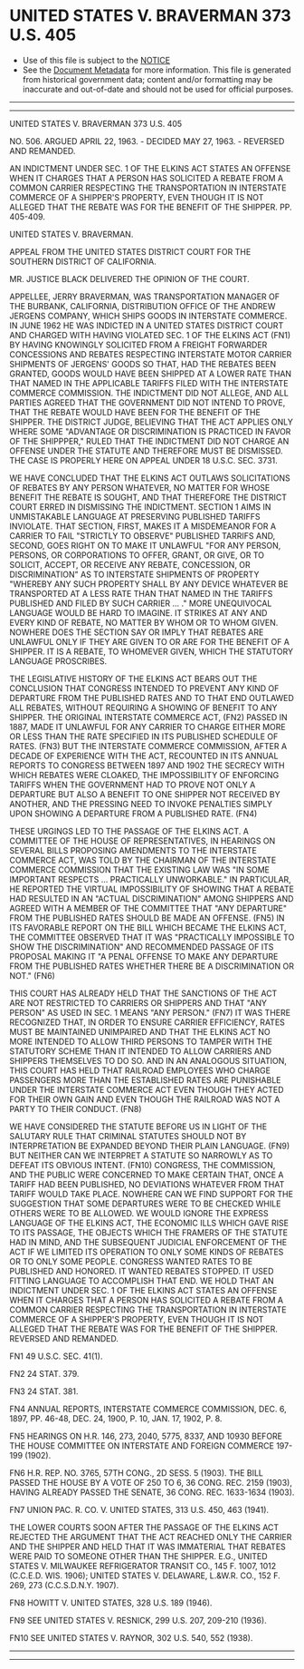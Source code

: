 ---
---

# UNITED STATES V. BRAVERMAN 373 U.S. 405

* Use of this file is subject to the [NOTICE](https://github.com/publicdocs/notice/blob/master/NOTICE)
* See the [Document Metadata](../../../) for more information.
  This file is generated from historical government data; content and/or formatting may be inaccurate and out-of-date and should not be used for official purposes.

----------
----------

UNITED STATES V. BRAVERMAN 373 U.S. 405

NO. 506.  ARGUED APRIL 22, 1963.  - DECIDED MAY 27, 1963.  - REVERSED AND REMANDED.

AN INDICTMENT UNDER SEC. 1 OF THE ELKINS ACT STATES AN OFFENSE WHEN IT CHARGES THAT A PERSON HAS SOLICITED A REBATE FROM A COMMON CARRIER RESPECTING THE TRANSPORTATION IN INTERSTATE COMMERCE OF A SHIPPER'S PROPERTY, EVEN THOUGH IT IS NOT ALLEGED THAT THE REBATE WAS FOR THE BENEFIT OF THE SHIPPER.  PP. 405-409.

UNITED STATES V. BRAVERMAN.

APPEAL FROM THE UNITED STATES DISTRICT COURT FOR THE SOUTHERN DISTRICT OF CALIFORNIA.

MR. JUSTICE BLACK DELIVERED THE OPINION OF THE COURT.

APPELLEE, JERRY BRAVERMAN, WAS TRANSPORTATION MANAGER OF THE BURBANK, CALIFORNIA, DISTRIBUTION OFFICE OF THE ANDREW JERGENS COMPANY, WHICH SHIPS GOODS IN INTERSTATE COMMERCE.  IN JUNE 1962 HE WAS INDICTED IN A UNITED STATES DISTRICT COURT AND CHARGED WITH HAVING VIOLATED SEC. 1 OF THE ELKINS ACT (FN1) BY HAVING KNOWINGLY SOLICITED FROM A FREIGHT FORWARDER CONCESSIONS AND REBATES RESPECTING INTERSTATE MOTOR CARRIER SHIPMENTS OF JERGENS' GOODS SO THAT, HAD THE REBATES BEEN GRANTED, GOODS WOULD HAVE BEEN SHIPPED AT A LOWER RATE THAN THAT NAMED IN THE APPLICABLE TARIFFS FILED WITH THE INTERSTATE COMMERCE COMMISSION.  THE INDICTMENT DID NOT ALLEGE, AND ALL PARTIES AGREED THAT THE GOVERNMENT DID NOT INTEND TO PROVE, THAT THE REBATE WOULD HAVE BEEN FOR THE BENEFIT OF THE SHIPPER.  THE DISTRICT JUDGE, BELIEVING THAT THE ACT APPLIES ONLY WHERE SOME "ADVANTAGE OR DISCRIMINATION IS PRACTICED IN FAVOR OF THE SHIPPPER," RULED THAT THE INDICTMENT DID NOT CHARGE AN OFFENSE UNDER THE STATUTE AND THEREFORE MUST BE DISMISSED.  THE CASE IS PROPERLY HERE ON APPEAL UNDER 18 U.S.C. SEC. 3731.

WE HAVE CONCLUDED THAT THE ELKINS ACT OUTLAWS SOLICITATIONS OF REBATES BY ANY PERSON WHATEVER, NO MATTER FOR WHOSE BENEFIT THE REBATE IS SOUGHT, AND THAT THEREFORE THE DISTRICT COURT ERRED IN DISMISSING THE INDICTMENT.  SECTION 1 AIMS IN UNMISTAKABLE LANGUAGE AT PRESERVING PUBLISHED TARIFFS INVIOLATE.  THAT SECTION, FIRST, MAKES IT A MISDEMEANOR FOR A CARRIER TO FAIL "STRICTLY TO OBSERVE" PUBLISHED TARRIFS AND, SECOND, GOES RIGHT ON TO MAKE IT UNLAWFUL "FOR ANY PERSON, PERSONS, OR CORPORATIONS TO OFFER, GRANT, OR GIVE, OR TO SOLICIT, ACCEPT, OR RECEIVE ANY REBATE, CONCESSION, OR DISCRIMINATION" AS TO INTERSTATE SHIPMENTS OF PROPERTY "WHEREBY ANY SUCH PROPERTY SHALL BY ANY DEVICE WHATEVER BE TRANSPORTED AT A LESS RATE THAN THAT NAMED IN THE TARIFFS PUBLISHED AND FILED BY SUCH CARRIER  ...  ."  MORE UNEQUIVOCAL LANGUAGE WOULD BE HARD TO IMAGINE.  IT STRIKES AT ANY AND EVERY KIND OF REBATE, NO MATTER BY WHOM OR TO WHOM GIVEN.  NOWHERE DOES THE SECTION SAY OR IMPLY THAT REBATES ARE UNLAWFUL ONLY IF THEY ARE GIVEN TO OR ARE FOR THE BENEFIT OF A SHIPPER.  IT IS A REBATE, TO WHOMEVER GIVEN, WHICH THE STATUTORY LANGUAGE PROSCRIBES.

THE LEGISLATIVE HISTORY OF THE ELKINS ACT BEARS OUT THE CONCLUSION THAT CONGRESS INTENDED TO PREVENT ANY KIND OF DEPARTURE FROM THE PUBLISHED RATES AND TO THAT END OUTLAWED ALL REBATES, WITHOUT REQUIRING A SHOWING OF BENEFIT TO ANY SHIPPER.  THE ORIGINAL INTERSTATE COMMERCE ACT, (FN2) PASSED IN 1887, MADE IT UNLAWFUL FOR ANY CARRIER TO CHARGE EITHER MORE OR LESS THAN THE RATE SPECIFIED IN ITS PUBLISHED SCHEDULE OF RATES.  (FN3)  BUT THE INTERSTATE COMMERCE COMMISSION, AFTER A DECADE OF EXPERIENCE WITH THE ACT, RECOUNTED IN ITS ANNUAL REPORTS TO CONGRESS BETWEEN 1897 AND 1902 THE SECRECY WITH WHICH REBATES WERE CLOAKED, THE IMPOSSIBILITY OF ENFORCING TARIFFS WHEN THE GOVERNMENT HAD TO PROVE NOT ONLY A DEPARTURE BUT ALSO A BENEFIT TO ONE SHIPPER NOT RECEIVED BY ANOTHER, AND THE PRESSING NEED TO INVOKE PENALTIES SIMPLY UPON SHOWING A DEPARTURE FROM A PUBLISHED RATE.  (FN4)

THESE URGINGS LED TO THE PASSAGE OF THE ELKINS ACT.  A COMMITTEE OF THE HOUSE OF REPRESENTATIVES, IN HEARINGS ON SEVERAL BILLS PROPOSING AMENDMENTS TO THE INTERSTATE COMMERCE ACT, WAS TOLD BY THE CHAIRMAN OF THE INTERSTATE COMMERCE COMMISSION THAT THE EXISTING LAW WAS "IN SOME IMPORTANT RESPECTS  ...  PRACTICALLY UNWORKABLE."  IN PARTICULAR, HE REPORTED THE VIRTUAL IMPOSSIBILITY OF SHOWING THAT A REBATE HAD RESULTED IN AN "ACTUAL DISCRIMINATION" AMONG SHIPPERS AND AGREED WITH A MEMBER OF THE COMMITTEE THAT "ANY DEPARTURE" FROM THE PUBLISHED RATES SHOULD BE MADE AN OFFENSE.  (FN5)  IN ITS FAVORABLE REPORT ON THE BILL WHICH BECAME THE ELKINS ACT, THE COMMITTEE OBSERVED THAT IT WAS "PRACTICALLY IMPOSSIBLE TO SHOW THE DISCRIMINATION" AND RECOMMENDED PASSAGE OF ITS PROPOSAL MAKING IT "A PENAL OFFENSE TO MAKE ANY DEPARTURE FROM THE PUBLISHED RATES WHETHER THERE BE A DISCRIMINATION OR NOT."  (FN6)

THIS COURT HAS ALREADY HELD THAT THE SANCTIONS OF THE ACT ARE NOT RESTRICTED TO CARRIERS OR SHIPPERS AND THAT "ANY PERSON" AS USED IN SEC. 1 MEANS "ANY PERSON."  (FN7)  IT WAS THERE RECOGNIZED THAT, IN ORDER TO ENSURE CARRIER EFFICIENCY, RATES MUST BE MAINTAINED UNIMPAIRED AND THAT THE ELKINS ACT NO MORE INTENDED TO ALLOW THIRD PERSONS TO TAMPER WITH THE STATUTORY SCHEME THAN IT INTENDED TO ALLOW CARRIERS AND SHIPPERS THEMSELVES TO DO SO.  AND IN AN ANALOGOUS SITUATION, THIS COURT HAS HELD THAT RAILROAD EMPLOYEES WHO CHARGE PASSENGERS MORE THAN THE ESTABLISHED RATES ARE PUNISHABLE UNDER THE INTERSTATE COMMERCE ACT EVEN THOUGH THEY ACTED FOR THEIR OWN GAIN AND EVEN THOUGH THE RAILROAD WAS NOT A PARTY TO THEIR CONDUCT.  (FN8)

WE HAVE CONSIDERED THE STATUTE BEFORE US IN LIGHT OF THE SALUTARY RULE THAT CRIMINAL STATUTES SHOULD NOT BY INTERPRETATION BE EXPANDED BEYOND THEIR PLAIN LANGUAGE.  (FN9)  BUT NEITHER CAN WE INTERPRET A STATUTE SO NARROWLY AS TO DEFEAT ITS OBVIOUS INTENT.  (FN10)  CONGRESS, THE COMMISSION, AND THE PUBLIC WERE CONCERNED TO MAKE CERTAIN THAT, ONCE A TARIFF HAD BEEN PUBLISHED, NO DEVIATIONS WHATEVER FROM THAT TARIFF WOULD TAKE PLACE.  NOWHERE CAN WE FIND SUPPORT FOR THE SUGGESTION THAT SOME DEPARTURES WERE TO BE CHECKED WHILE OTHERS WERE TO BE ALLOWED.  WE WOULD IGNORE THE EXPRESS LANGUAGE OF THE ELKINS ACT, THE ECONOMIC ILLS WHICH GAVE RISE TO ITS PASSAGE, THE OBJECTS WHICH THE FRAMERS OF THE STATUTE HAD IN MIND, AND THE SUBSEQUENT JUDICIAL ENFORCEMENT OF THE ACT IF WE LIMITED ITS OPERATION TO ONLY SOME KINDS OF REBATES OR TO ONLY SOME PEOPLE.  CONGRESS WANTED RATES TO BE PUBLISHED AND HONORED.  IT WANTED REBATES STOPPED.  IT USED FITTING LANGUAGE TO ACCOMPLISH THAT END.   WE HOLD THAT AN INDICTMENT UNDER SEC. 1 OF THE ELKINS ACT STATES AN OFFENSE WHEN IT CHARGES THAT A PERSON HAS SOLICITED A REBATE FROM A COMMON CARRIER RESPECTING THE TRANSPORTATION IN INTERSTATE COMMERCE OF A SHIPPER'S PROPERTY, EVEN THOUGH IT IS NOT ALLEGED THAT THE REBATE WAS FOR THE BENEFIT OF THE SHIPPER.  REVERSED AND REMANDED.

FN1  49 U.S.C. SEC. 41(1).

FN2  24 STAT. 379.

FN3  24 STAT. 381.

FN4  ANNUAL REPORTS, INTERSTATE COMMERCE COMMISSION, DEC. 6, 1897, PP. 46-48, DEC. 24, 1900, P. 10, JAN. 17, 1902, P. 8.

FN5  HEARINGS ON H.R. 146, 273, 2040, 5775, 8337, AND 10930 BEFORE THE HOUSE COMMITTEE ON INTERSTATE AND FOREIGN COMMERCE 197-199 (1902).

FN6  H.R. REP. NO. 3765, 57TH CONG., 2D SESS. 5 (1903).  THE BILL PASSED THE HOUSE BY A VOTE OF 250 TO 6, 36 CONG. REC. 2159 (1903), HAVING ALREADY PASSED THE SENATE, 36 CONG.  REC. 1633-1634 (1903).

FN7  UNION PAC. R. CO. V. UNITED STATES, 313 U.S. 450, 463 (1941).

THE LOWER COURTS SOON AFTER THE PASSAGE OF THE ELKINS ACT REJECTED THE ARGUMENT THAT THE ACT REACHED ONLY THE CARRIER AND THE SHIPPER AND HELD THAT IT WAS IMMATERIAL THAT REBATES WERE PAID TO SOMEONE OTHER THAN THE SHIPPER.  E.G., UNITED STATES V. MILWAUKEE REFRIGERATOR TRANSIT CO., 145 F. 1007, 1012 (C.C.E.D. WIS. 1906); UNITED STATES V. DELAWARE, L.&W.R. CO., 152 F. 269, 273 (C.C.S.D.N.Y. 1907).

FN8  HOWITT V. UNITED STATES, 328 U.S. 189 (1946).

FN9  SEE UNITED STATES V. RESNICK, 299 U.S. 207, 209-210 (1936).

FN10  SEE UNITED STATES V. RAYNOR, 302 U.S. 540, 552 (1938).


----------
----------

